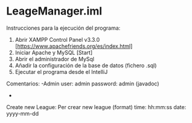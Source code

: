 # LeageManager.iml

Instrucciones para la ejecución del programa:

1. Abrir XAMPP Control Panel v3.3.0 [https://www.apachefriends.org/es/index.html]
2. Iniciar Apache y MySQL [Start]
3. Abrir el administrador de MySql
4. Añadir la configuración de la base de datos (fichero .sql)
5. Ejecutar el programa desde el IntelliJ

Comentarios:
-Admin
	user: admin
	password: admin (javadoc)

-
Create new League:
Per crear new league (format)
	time: hh:mm:ss
	date: yyyy-mm-dd


